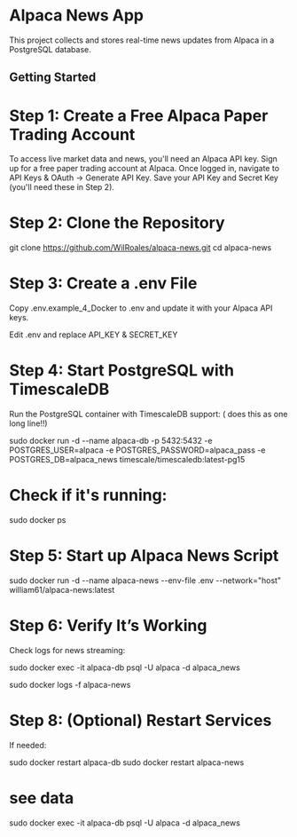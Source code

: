 # Alpaca News App

This project collects and stores real-time news updates from Alpaca in a PostgreSQL database.

## Getting Started

# Step 1: Create a Free Alpaca Paper Trading Account
To access live market data and news, you'll need an Alpaca API key.
Sign up for a free paper trading account at Alpaca.
Once logged in, navigate to API Keys & OAuth → Generate API Key.
Save your API Key and Secret Key (you'll need these in Step 2).
# Step 2: Clone the Repository

git clone https://github.com/WilRoales/alpaca-news.git
cd alpaca-news
# Step 3: Create a .env File
Copy  .env.example_4_Docker to .env and update it with your Alpaca API keys.

Edit .env and replace API_KEY & SECRET_KEY

# Step 4: Start PostgreSQL with TimescaleDB
Run the PostgreSQL container with TimescaleDB support: ( does this as one long line!!)

sudo docker run -d --name alpaca-db  -p 5432:5432 -e POSTGRES_USER=alpaca -e POSTGRES_PASSWORD=alpaca_pass -e POSTGRES_DB=alpaca_news timescale/timescaledb:latest-pg15
  
# Check if it's running:

sudo docker ps

# Step 5: Start up Alpaca News Script

sudo docker run -d --name alpaca-news --env-file .env --network="host" william61/alpaca-news:latest
  
# Step 6: Verify It’s Working

Check logs for news streaming:

sudo docker exec -it alpaca-db psql -U alpaca -d alpaca_news

sudo docker logs -f alpaca-news

# Step 8: (Optional) Restart Services
If needed:

sudo docker restart alpaca-db
sudo docker restart alpaca-news

# see data 

sudo docker exec -it alpaca-db psql -U alpaca -d alpaca_news




